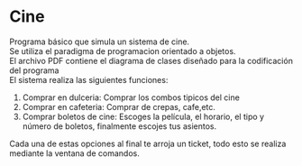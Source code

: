 # Cine
Programa básico que simula un sistema de cine. 
<br>
Se utiliza el paradigma de programacion orientado a objetos.
<br>
El archivo PDF contiene el diagrama de clases diseñado para la codificación del programa
<br>
El sistema realiza las siguientes funciones:
<ol>
   <li>Comprar en dulceria: Comprar los combos tipicos del cine</li>
   <li>Comprar en cafeteria: Comprar de crepas, cafe,etc.</li>
   <li>Comprar boletos de cine: Escoges la película, el horario, el tipo y número de boletos, finalmente escojes tus asientos.</li>
</ol>
Cada una de estas opciones al final te arroja un ticket, todo esto se realiza mediante la ventana de comandos.
  
